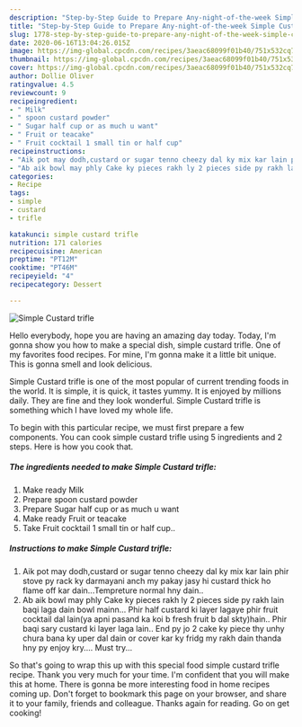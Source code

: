 ```yaml
---
description: "Step-by-Step Guide to Prepare Any-night-of-the-week Simple Custard trifle"
title: "Step-by-Step Guide to Prepare Any-night-of-the-week Simple Custard trifle"
slug: 1778-step-by-step-guide-to-prepare-any-night-of-the-week-simple-custard-trifle
date: 2020-06-16T13:04:26.015Z
image: https://img-global.cpcdn.com/recipes/3aeac68099f01b40/751x532cq70/simple-custard-trifle-recipe-main-photo.jpg
thumbnail: https://img-global.cpcdn.com/recipes/3aeac68099f01b40/751x532cq70/simple-custard-trifle-recipe-main-photo.jpg
cover: https://img-global.cpcdn.com/recipes/3aeac68099f01b40/751x532cq70/simple-custard-trifle-recipe-main-photo.jpg
author: Dollie Oliver
ratingvalue: 4.5
reviewcount: 9
recipeingredient:
- " Milk"
- " spoon custard powder"
- " Sugar half cup or as much u want"
- " Fruit or teacake"
- " Fruit cocktail 1 small tin or half cup"
recipeinstructions:
- "Aik pot may dodh,custard or sugar tenno cheezy dal ky mix kar lain phir stove py rack ky darmayani anch my pakay jasy hi custard thick ho flame off kar dain...Tempreture normal hny dain.."
- "Ab aik bowl may phly Cake ky pieces rakh ly 2 pieces side py rakh lain baqi laga dain bowl mainn... Phir half custard ki layer lagaye phir fruit cocktail dal lain(ya apni pasand ka koi b fresh fruit b dal skty)hain.. Phir baqi sary custard ki layer laga lain.. End py jo 2 cake ky piece thy unhy chura bana ky uper dal dain or cover kar ky fridg my rakh dain thanda hny py enjoy kry.... Must try..."
categories:
- Recipe
tags:
- simple
- custard
- trifle

katakunci: simple custard trifle 
nutrition: 171 calories
recipecuisine: American
preptime: "PT12M"
cooktime: "PT46M"
recipeyield: "4"
recipecategory: Dessert

---
```



![Simple Custard trifle](https://img-global.cpcdn.com/recipes/3aeac68099f01b40/751x532cq70/simple-custard-trifle-recipe-main-photo.jpg)

Hello everybody, hope you are having an amazing day today. Today, I'm gonna show you how to make a special dish, simple custard trifle. One of my favorites food recipes. For mine, I'm gonna make it a little bit unique. This is gonna smell and look delicious.



Simple Custard trifle is one of the most popular of current trending foods in the world. It is simple, it is quick, it tastes yummy. It is enjoyed by millions daily. They are fine and they look wonderful. Simple Custard trifle is something which I have loved my whole life.


To begin with this particular recipe, we must first prepare a few components. You can cook simple custard trifle using 5 ingredients and 2 steps. Here is how you cook that.

<!--inarticleads1-->

##### The ingredients needed to make Simple Custard trifle:

1. Make ready  Milk
1. Prepare  spoon custard powder
1. Prepare  Sugar half cup or as much u want
1. Make ready  Fruit or teacake
1. Take  Fruit cocktail 1 small tin or half cup..




<!--inarticleads2-->

##### Instructions to make Simple Custard trifle:

1. Aik pot may dodh,custard or sugar tenno cheezy dal ky mix kar lain phir stove py rack ky darmayani anch my pakay jasy hi custard thick ho flame off kar dain...Tempreture normal hny dain..
1. Ab aik bowl may phly Cake ky pieces rakh ly 2 pieces side py rakh lain baqi laga dain bowl mainn... Phir half custard ki layer lagaye phir fruit cocktail dal lain(ya apni pasand ka koi b fresh fruit b dal skty)hain.. Phir baqi sary custard ki layer laga lain.. End py jo 2 cake ky piece thy unhy chura bana ky uper dal dain or cover kar ky fridg my rakh dain thanda hny py enjoy kry.... Must try...




So that's going to wrap this up with this special food simple custard trifle recipe. Thank you very much for your time. I'm confident that you will make this at home. There is gonna be more interesting food in home recipes coming up. Don't forget to bookmark this page on your browser, and share it to your family, friends and colleague. Thanks again for reading. Go on get cooking!
